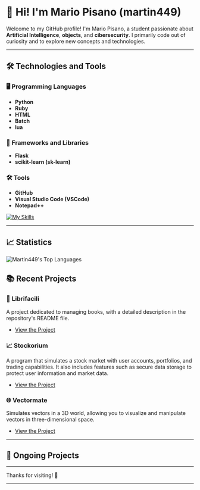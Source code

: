 # 👋 Hi! I'm Mario Pisano (martin449)

Welcome to my GitHub profile! I'm Mario Pisano, a student passionate about **Artificial Intelligence**, **objects**, and **cibersecurity**. I primarily code out of curiosity and to explore new concepts and technologies.

---

## 🛠️ Technologies and Tools

### 🖥️ Programming Languages
- **Python**
- **Ruby**
- **HTML**
- **Batch**
- **lua**

### 🔧 Frameworks and Libraries
- **Flask**
- **scikit-learn (sk-learn)**

### 🛠️ Tools
- **GitHub**
- **Visual Studio Code (VSCode)**
- **Notepad++**

[![My Skills](https://skillicons.dev/icons?i=python,ruby,html,css,github,vscode,notepad++)](https://skillicons.dev)

---

## 📈 Statistics


![Martin449's Top Languages](https://github-readme-stats.vercel.app/api/top-langs/?username=martino449&layout=compact&theme=radical)

## 📚 Recent Projects

### 📖 **Librifacili**
A project dedicated to managing books, with a detailed description in the repository's README file.
- [View the Project](https://github.com/martino449/Librifacili/blob/main/README.md)

### 📈 **Stockorium**
A program that simulates a stock market with user accounts, portfolios, and trading capabilities. It also includes features such as secure data storage to protect user information and market data.
- [View the Project](https://github.com/martino449/Stockorium)

### 🌐 **Vectormate**
Simulates vectors in a 3D world, allowing you to visualize and manipulate vectors in three-dimensional space.
- [View the Project](https://github.com/martino449/Vectormate)

---

## 🚧 Ongoing Projects


---

Thanks for visiting! 🚀

---




